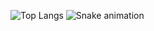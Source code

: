 <!--```yml
name: Andrew Kelton
located_in: Orlando, FL
education:
  [
    "Junior pursuing Bachelor's of Science in Computer Science @ the University of Central Florida",
    "Florida Southwestern State College"
  ]

fields_of_interests:
  [
    "Systems Programming",
    "Computer Vision",
    "NLP",
    "Machine Learning/AI"
  ]

current_classes:
  [
    "Engineering Applications of Intelligent Systems",
    "Concepts of Parallel and Distributed Processing"
  ]
```-->

![Top Langs](https://github-readme-stats.vercel.app/api/top-langs/?username=AndrewKelton&hide=html,css,makefile,powershell&layout=compact)
![Snake animation](https://github.com/AndrewKelton/AndrewKelton/blob/output/github-contribution-grid-snake.svg)
